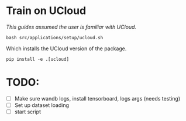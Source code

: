 # Train on UCloud

*This guides assumed the user is familiar with UCloud.*


```
bash src/applications/setup/ucloud.sh
```


Which installs the UCloud version of the package.
```
pip install -e .[ucloud]
```



# TODO:
- [ ] Make sure wandb logs, install tensorboard, logs args (needs testing)
- [ ] Set up dataset loading
- [ ] start script

